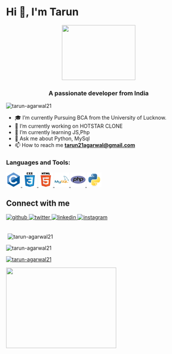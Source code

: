 <h1 align="left">Hi 👋, I'm Tarun </h1>

<div  align="center">
  <img src="https://giphy.com/gifs/Pluralsight-man-development-developer-f3iwJFOVOwuy7K6FFw.gif" width="200" height="150"/>
</div>

<h3 align="center">A passionate developer from India</h3>

<p align="left"> <img src="https://komarev.com/ghpvc/?username=tarun-agarwal21&label=Profile%20views&color=0e75b6&style=flat" alt="tarun-agarwal21" /> </p>

- 🎓 I’m currently Pursuing BCA from the University of Lucknow.
- 🔭 I’m currently working on HOTSTAR CLONE
- 🌱 I’m currently learning JS,Php
- 💬 Ask me about Python, MySql
- 📫 How to reach me **tarun21agarwal@gmail.com**



<h3 align="left">Languages and Tools:</h3>
<p align="left"> <a href="https://www.cprogramming.com/" target="_blank" rel="noreferrer"> <img src="https://raw.githubusercontent.com/devicons/devicon/master/icons/c/c-original.svg" alt="c" width="40" height="40"/> </a> <a href="https://www.w3schools.com/css/" target="_blank" rel="noreferrer"> <img src="https://raw.githubusercontent.com/devicons/devicon/master/icons/css3/css3-original-wordmark.svg" alt="css3" width="40" height="40"/> </a> <a href="https://www.w3.org/html/" target="_blank" rel="noreferrer"> <img src="https://raw.githubusercontent.com/devicons/devicon/master/icons/html5/html5-original-wordmark.svg" alt="html5" width="40" height="40"/> </a> <a href="https://www.mysql.com/" target="_blank" rel="noreferrer"> <img src="https://raw.githubusercontent.com/devicons/devicon/master/icons/mysql/mysql-original-wordmark.svg" alt="mysql" width="40" height="40"/> </a> <a href="https://www.php.net" target="_blank" rel="noreferrer"> <img src="https://raw.githubusercontent.com/devicons/devicon/master/icons/php/php-original.svg" alt="php" width="40" height="40"/> </a> <a href="https://www.python.org" target="_blank" rel="noreferrer"> <img src="https://raw.githubusercontent.com/devicons/devicon/master/icons/python/python-original.svg" alt="python" width="40" height="40"/> </a> </p>


## Connect with me  
<div align="left">
<a href="https://github.com/Tarun-Agarwal21" target="_blank">
<img src=https://img.shields.io/badge/github-%2324292e.svg?&style=for-the-badge&logo=github&logoColor=white alt=github style="margin-bottom: 5px;" />
</a>
<a href="https://twitter.com/TarunAg00546563" target="_blank">
<img src=https://img.shields.io/badge/twitter-%2300acee.svg?&style=for-the-badge&logo=twitter&logoColor=white alt=twitter style="margin-bottom: 5px;" />
</a>
<a href="https://linkedin.com/in/https://www.linkedin.com/in/tarun-agarwal-95009725b" target="_blank">
<img src=https://img.shields.io/badge/linkedin-%231E77B5.svg?&style=for-the-badge&logo=linkedin&logoColor=white alt=linkedin style="margin-bottom: 5px;" />
</a>
<a href="https://instagram.com/it.s__tarun_" target="_blank">
<img src=https://img.shields.io/badge/instagram-%23000000.svg?&style=for-the-badge&logo=instagram&logoColor=white alt=instagram style="margin-bottom: 5px;" />
</a>  
</div>  
<br>
<div align="left"><p>&nbsp;<img  src="https://github-readme-stats.vercel.app/api?username=tarun-agarwal21&show_icons=true&locale=en" alt="tarun-agarwal21" /></p>
</div>


<div align="left"><p><img  src="https://github-readme-streak-stats.herokuapp.com/?user=tarun-agarwal21&" alt="tarun-agarwal21" /></p></div>


<p align="left"> <a href="https://github.com/ryo-ma/github-profile-trophy"><img src="https://github-profile-trophy.vercel.app/?username=tarun-agarwal21" alt="tarun-agarwal21" /></a> </p>
<div  align="left">
  <img src="https://giphy.com/gifs/dommespace-domme-space-programador-qgQUggAC3Pfv687qPC" width="300" height="220"/>
</div>
